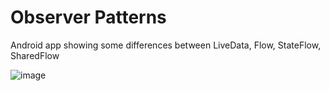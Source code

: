 # Observer Patterns
Android app showing some differences between LiveData, Flow, StateFlow, SharedFlow

![image](https://user-images.githubusercontent.com/48637183/147836980-64e39664-0a9e-486e-a650-8493773937a2.png)

